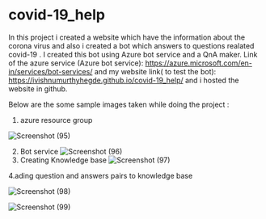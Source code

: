 # covid-19_help

In this project i created a website which have the information about the corona virus and also i created a bot which answers to questions realated covid-19 .
I created this bot using Azure bot service and a QnA maker.
 Link of the azure service (Azure bot service): https://azure.microsoft.com/en-in/services/bot-services/
 and my website link( to test the bot): https://ivishnumurthyhegde.github.io/covid-19_help/
 and i hosted the website in github.
 
 Below are the some sample images taken while doing the project :
 1. azure resource group
 
![Screenshot (95)](https://user-images.githubusercontent.com/94776260/161112587-6a695d02-91f6-48e5-b199-eca3f2fc3d1f.png)

2. Bot service
![Screenshot (96)](https://user-images.githubusercontent.com/94776260/161112590-90d5d3d3-1ac1-421b-8e3a-0f1f28f2adb4.png)
3.  Creating Knowledge base
![Screenshot (97)](https://user-images.githubusercontent.com/94776260/161112595-b66fb4b1-c4d8-4aa1-8a8d-be2c79e1c1a2.png)

4.ading question and answers pairs to knowledge base

![Screenshot (98)](https://user-images.githubusercontent.com/94776260/161112598-19f47672-9f19-4c65-92ac-8808fb7e527d.png)


![Screenshot (99)](https://user-images.githubusercontent.com/94776260/161112601-2b09cde0-c7cc-4d94-8144-7f9335a2faa9.png)
